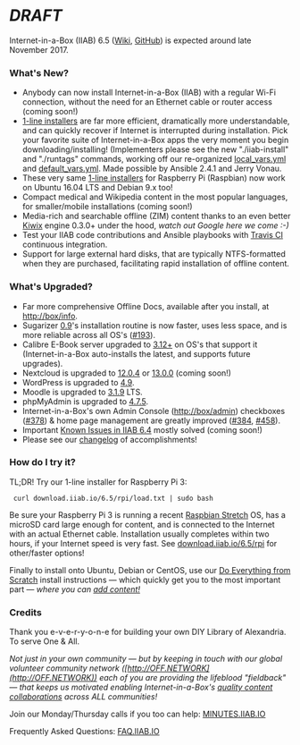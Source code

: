# _**DRAFT**_

Internet-in-a-Box (IIAB) 6.5 ([Wiki](http://wiki.iiab.io/6.5), [GitHub](https://github.com/iiab/iiab/milestone/2)) is expected around late November 2017.

### What's New?

* Anybody can now install Internet-in-a-Box (IIAB) with a regular Wi-Fi connection, without the need for an Ethernet cable or router access (coming soon!)
* [1-line installers](http://download.iiab.io/6.5/rpi/) are far more efficient, dramatically more understandable, and can quickly recover if Internet is interrupted during installation.  Pick your favorite suite of Internet-in-a-Box apps the very moment you begin downloading/installing!  (Implementers please see the new "./iiab-install" and "./runtags" commands, working off our re-organized [local_vars.yml](http://wiki.laptop.org/go/IIAB/local_vars.yml) and [default_vars.yml](https://github.com/iiab/iiab/blob/master/vars/default_vars.yml).  Made possible by Ansible 2.4.1 and Jerry Vonau.
* These very same [1-line installers](http://download.iiab.io/6.5/rpi/) for Raspberry Pi (Raspbian) now work on Ubuntu 16.04 LTS and Debian 9.x too!
* Compact medical and Wikipedia content in the most popular languages, for smaller/mobile installations (coming soon!)
* Media-rich and searchable offline (ZIM) content thanks to an even better [Kiwix](http://www.kiwix.org/) engine 0.3.0+ under the hood, _watch out Google here we come :-)_
* Test your IIAB code contributions and Ansible playbooks with [Travis CI](https://github.com/iiab/iiab/wiki/IIAB-Contributors-Guide#testing-your-code-with-travis-ci) continuous integration.
* Support for large external hard disks, that are typically NTFS-formatted when they are purchased, facilitating rapid installation of offline content.

### What's Upgraded?

* Far more comprehensive Offline Docs, available after you install, at [http://box/info](http://box/info).
* Sugarizer [0.9](http://sugarizer.org/)'s installation routine is now faster, uses less space, and is more reliable across all OS's ([#193](https://github.com/iiab/iiab/issues/193)).
* Calibre E-Book server upgraded to [3.12+](https://calibre-ebook.com/whats-new) on OS's that support it (Internet-in-a-Box auto-installs the latest, and supports future upgrades).
* Nextcloud is upgraded to [12.0.4](https://github.com/nextcloud/server/wiki/Maintenance-and-Release-Schedule) or [13.0.0](https://github.com/nextcloud/server/milestones) (coming soon!)
* WordPress is upgraded to [4.9](https://make.wordpress.org/core/tag/4-9/).
* Moodle is upgraded to [3.1.9](https://docs.moodle.org/dev/Category:Moodle_3.1) LTS.
* phpMyAdmin is upgraded to [4.7.5](https://www.phpmyadmin.net/news/).
* Internet-in-a-Box's own Admin Console ([http://box/admin](http://box/admin)) checkboxes ([#378](https://github.com/iiab/iiab/issues/193)) & home page management are greatly improved ([#384](https://github.com/iiab/iiab/issues/384), [#458](https://github.com/iiab/iiab/issues/458)).
* Important [Known Issues in IIAB 6.4](https://github.com/iiab/iiab/wiki/IIAB-6.4-Release-Notes#known-issues) mostly solved (coming soon!)
* Please see our [changelog](https://github.com/iiab/iiab/milestone/2?closed=1) of accomplishments!

### How do I try it?

TL;DR!  Try our 1-line installer for Raspberry Pi 3:

     curl download.iiab.io/6.5/rpi/load.txt | sudo bash

Be sure your Raspberry Pi 3 is running a recent [Raspbian Stretch](https://www.raspberrypi.org/downloads/raspbian/) OS, has a microSD card large enough for content, and is connected to the Internet with an actual Ethernet cable.  Installation usually completes within two hours, if your Internet speed is very fast.  See [download.iiab.io/6.5/rpi](http://download.iiab.io/6.5/rpi/README.html) for other/faster options!

Finally to install onto Ubuntu, Debian or CentOS, use our [Do Everything from Scratch](https://github.com/iiab/iiab/wiki/IIAB-Installation#do-everything-from-scratch) install instructions &mdash; which quickly get you to the most important part &mdash; _where you can [add content!](https://github.com/iiab/iiab/wiki/IIAB-Installation#add-content)_

### Credits

Thank you e-v-e-r-y-o-n-e for building your own DIY Library of Alexandria.  To serve One & All.

_Not just in your own community &mdash; but by keeping in touch with our global volunteer community network ([http://OFF.NETWORK](http://OFF.NETWORK)) each of you are providing the lifeblood "fieldback" &mdash; that keeps us motivated enabling Internet-in-a-Box's [quality content collaborations](http://boxing.team) across ALL communities!_

Join our Monday/Thursday calls if you too can help: [MINUTES.IIAB.IO](http://MINUTES.IIAB.IO)

Frequently Asked Questions: [FAQ.IIAB.IO](http://FAQ.IIAB.IO)